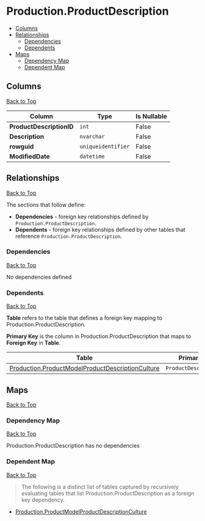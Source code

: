 # Production.ProductDescription

* [Columns](#columns)
* [Relationships](#relationships)
    * [Dependencies](#dependencies)
    * [Dependents](#dependents)
* [Maps](#maps)
    * [Dependency Map](#dependency-map)
    * [Dependent Map](#dependent-map)

## Columns
[Back to Top](#productionproductdescription)

Column | Type | Is Nullable
-------|------|------------
**ProductDescriptionID** | `int` | False
**Description** | `nvarchar` | False
**rowguid** | `uniqueidentifier` | False
**ModifiedDate** | `datetime` | False

## Relationships
[Back to Top](#productionproductdescription)


The sections that follow define:
* **Dependencies** - foreign key relationships defined by `Production.ProductDescription`.
* **Dependents** - foreign key relationships defined by other tables that reference `Production.ProductDescription`.

### Dependencies
[Back to Top](#productionproductdescription)


No dependencies defined

### Dependents
[Back to Top](#productionproductdescription)

**Table** refers to the table that defines a foreign key mapping to Production.ProductDescription.

**Primary Key** is the column in Production.ProductDescription that maps to **Foreign Key** in **Table**.

Table | Primary Key | Foreign Key | Foreign Key Name
------|-------------|-------------|-----------------
[Production.ProductModelProductDescriptionCulture](./ProductModelProductDescriptionCulture.md) | `ProductDescriptionID` | `ProductDescriptionID` | **FK_ProductModelProductDescriptionCulture_ProductDescription_ProductDescriptionID**

## Maps
[Back to Top](#productionproductdescription)

### Dependency Map
[Back to Top](#productionproductdescription)

Production.ProductDescription has no dependencies
### Dependent Map
[Back to Top](#productionproductdescription)

> The following is a distinct list of tables captured by recursively evaluating tables that list Production.ProductDescription as a foreign key dependency.

* [Production.ProductModelProductDescriptionCulture](./ProductModelProductDescriptionCulture.md)
